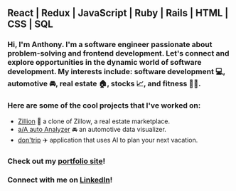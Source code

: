 ## React | Redux | JavaScript | Ruby | Rails | HTML | CSS | SQL

### Hi, I'm Anthony. I'm a software engineer passionate about problem-solving and frontend development. Let's connect and explore opportunities in the dynamic world of software development. My interests include: software development 💻, automotive 🚘, real estate 🏠, stocks 📈, and fitness 💪🏼. 

### Here are some of the cool projects that I've worked on: 
+ [Zillion](https://zillion-merq.onrender.com/) 🏡 a clone of Zillow, a real estate marketplace.
+ [a/A auto Analyzer](https://a-wong-8.github.io/Javascript-project/) 🚘 an automotive data visualizer.
+ [don'trip](https://dontrip-cf0b244dc888.herokuapp.com/) ✈️ application that uses AI to plan your next vacation.

### Check out my [portfolio site](https://a-wong-8.github.io/)!
### Connect with me on [LinkedIn](https://www.linkedin.com/in/anthony-wong-26723813b/)!  